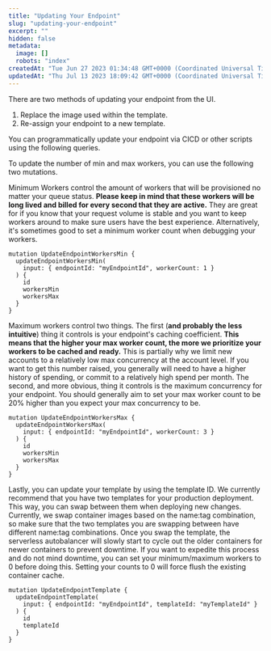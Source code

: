 ```yaml
---
title: "Updating Your Endpoint"
slug: "updating-your-endpoint"
excerpt: ""
hidden: false
metadata: 
  image: []
  robots: "index"
createdAt: "Tue Jun 27 2023 01:34:48 GMT+0000 (Coordinated Universal Time)"
updatedAt: "Thu Jul 13 2023 18:09:42 GMT+0000 (Coordinated Universal Time)"
---
```


There are two methods of updating your endpoint from the UI.

1. Replace the image used within the template.
2. Re-assign your endpoint to a new template.

You can programmatically update your endpoint via CICD or other scripts using the following queries.

To update the number of min and max workers, you can use the following two mutations.

Minimum Workers control the amount of workers that will be provisioned no matter your queue status. **Please keep in mind that these workers will be long lived and billed for every second that they are active.** They are great for if you know that your request volume is stable and you want to keep workers around to make sure users have the best experience. Alternatively, it's sometimes good to set a minimum worker count when debugging your workers.

```
mutation UpdateEndpointWorkersMin {
  updateEndpointWorkersMin(
    input: { endpointId: "myEndpointId", workerCount: 1 }
  ) {
    id
    workersMin
    workersMax
  }
}
```

Maximum workers control two things. The first (**and probably the less intuitive**) thing it controls is your endpoint's caching coefficient. **This means that the higher your max worker count, the more we prioritize your workers to be cached and ready.** This is partially why we limit new accounts to a relatively low max concurrency at the account level. If you want to get this number raised, you generally will need to have a higher history of spending, or commit to a relatively high spend per month. The second, and more obvious, thing it controls is the maximum concurrency for your endpoint. You should generally aim to set your max worker count to be 20% higher than you expect your max concurrency to be.

```
mutation UpdateEndpointWorkersMax {
  updateEndpointWorkersMax(
    input: { endpointId: "myEndpointId", workerCount: 3 }
  ) {	
    id
    workersMin
    workersMax
  }
}
```

Lastly, you can update your template by using the template ID. We currently recommend that you have two templates for your production deployment. This way, you can swap between them when deploying new changes. Currently, we swap container images based on the name:tag combination, so make sure that the two templates you are swapping between have different name:tag combinations. Once you swap the template, the serverless autobalancer will slowly start to cycle out the older containers for newer containers to prevent downtime. If you want to expedite this process and do not mind downtime, you can set your minimum/maximum workers to 0 before doing this. Setting your counts to 0 will force flush the existing container cache.

```
mutation UpdateEndpointTemplate {
  updateEndpointTemplate(
    input: { endpointId: "myEndpointId", templateId: "myTemplateId" }
  ) {
    id
    templateId
  }
}
```
